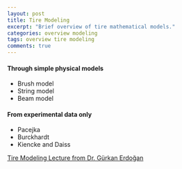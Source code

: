 ```yaml
---
layout: post
title: Tire Modeling
excerpt: "Brief overview of tire mathematical models."
categories: overview modeling
tags: overview tire modeling
comments: true
---
```


#### Through simple physical models
- Brush model
- String model
- Beam model

#### From experimental data only
- Pacejka
- Burckhardt
- Kiencke and Daiss

[Tire Modeling Lecture from Dr. Gürkan Erdoğan](http://www.menet.umn.edu/~gurkan/Tire%20Modeling%20%20Lecture.pdf)
